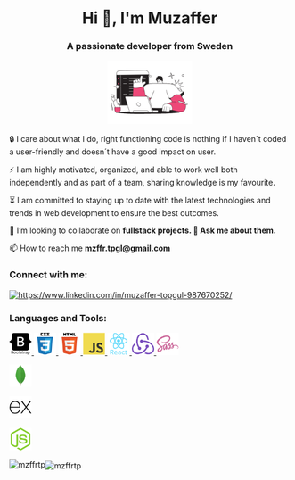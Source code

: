 <h1 align="center">Hi 👋, I'm Muzaffer</h1>
<h3 align="center">A passionate developer from Sweden</h3>
<p align="center"><img src="https://github.com/mzffrtp/mzffrtp/blob/main/githubgif.gif" width="30%" height="30%"/></p>
🔒 I care about what I do, right functioning code is nothing if I haven´t coded a user-friendly and doesn´t have a good impact on user.

⚡ I am highly motivated, organized, and able to work well both independently and as part of a team, sharing knowledge is my favourite.

⏳ I am committed to staying up to date with the latest technologies and trends in web development to ensure the best outcomes.

👯 I’m looking to collaborate on **fullstack projects. 💬 Ask me about them.**

📫 How to reach me **mzffr.tpgl@gmail.com**

<h3 align="left">Connect with me:</h3>
<p align="left">
<a href="https://linkedin.com/in/https://www.linkedin.com/in/muzaffer-topgul-987670252/" target="blank"><img align="center" src="https://raw.githubusercontent.com/rahuldkjain/github-profile-readme-generator/master/src/images/icons/Social/linked-in-alt.svg" alt="https://www.linkedin.com/in/muzaffer-topgul-987670252/" height="30" width="40" /></a>
</p>

<h3 align="left">Languages and Tools:</h3>
<p align="left"> <a href="https://getbootstrap.com" target="_blank" rel="noreferrer"> <img src="https://raw.githubusercontent.com/devicons/devicon/master/icons/bootstrap/bootstrap-plain-wordmark.svg" alt="bootstrap" width="40" height="40"/> </a> <a href="https://www.w3schools.com/css/" target="_blank" rel="noreferrer"> <img src="https://raw.githubusercontent.com/devicons/devicon/master/icons/css3/css3-original-wordmark.svg" alt="css3" width="40" height="40"/> </a> <a href="https://www.w3.org/html/" target="_blank" rel="noreferrer"> <img src="https://raw.githubusercontent.com/devicons/devicon/master/icons/html5/html5-original-wordmark.svg" alt="html5" width="40" height="40"/> </a> <a href="https://developer.mozilla.org/en-US/docs/Web/JavaScript" target="_blank" rel="noreferrer"> <img src="https://raw.githubusercontent.com/devicons/devicon/master/icons/javascript/javascript-original.svg" alt="javascript" width="40" height="40"/> </a> <a href="https://reactjs.org/" target="_blank" rel="noreferrer"> <img src="https://raw.githubusercontent.com/devicons/devicon/master/icons/react/react-original-wordmark.svg" alt="react" width="40" height="40"/> </a> <a href="https://redux.js.org" target="_blank" rel="noreferrer"> <img src="https://raw.githubusercontent.com/devicons/devicon/master/icons/redux/redux-original.svg" alt="redux" width="40" height="40"/> </a> <a href="https://sass-lang.com" target="_blank" rel="noreferrer"> <img src="https://raw.githubusercontent.com/devicons/devicon/master/icons/sass/sass-original.svg" alt="sass" width="40" height="40"/> </a> </p>
<img src="https://raw.githubusercontent.com/devicons/devicon/master/icons/mongodb/mongodb-original.svg" alt="mongodb" width="40" height="40"/> </a> </p>
<img src="https://raw.githubusercontent.com/devicons/devicon/master/icons/express/express-original.svg" alt="express" width="40" height="40"/> </a> </p> <img src="https://raw.githubusercontent.com/devicons/devicon/master/icons/nodejs/nodejs-original.svg" alt="nodejs" width="40" height="40"/> </a> </p>


<p><img align="left" src="https://github-readme-stats.vercel.app/api/top-langs?username=mzffrtp&show_icons=true&locale=en&layout=compact" alt="mzffrtp" /></p>


<p><img align="center" src="https://github-readme-streak-stats.herokuapp.com/?user=mzffrtp&" alt="mzffrtp" /></p>
